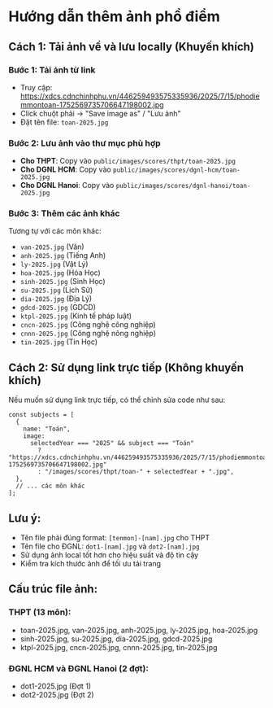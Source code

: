 # Hướng dẫn thêm ảnh phổ điểm

## Cách 1: Tải ảnh về và lưu locally (Khuyến khích)

### Bước 1: Tải ảnh từ link

- Truy cập: https://xdcs.cdnchinhphu.vn/446259493575335936/2025/7/15/phodiemmontoan-1752569735706647198002.jpg
- Click chuột phải → "Save image as" / "Lưu ảnh"
- Đặt tên file: `toan-2025.jpg`

### Bước 2: Lưu ảnh vào thư mục phù hợp

- **Cho THPT**: Copy vào `public/images/scores/thpt/toan-2025.jpg`
- **Cho DGNL HCM**: Copy vào `public/images/scores/dgnl-hcm/toan-2025.jpg`
- **Cho DGNL Hanoi**: Copy vào `public/images/scores/dgnl-hanoi/toan-2025.jpg`

### Bước 3: Thêm các ảnh khác

Tương tự với các môn khác:

- `van-2025.jpg` (Văn)
- `anh-2025.jpg` (Tiếng Anh)
- `ly-2025.jpg` (Vật Lý)
- `hoa-2025.jpg` (Hóa Học)
- `sinh-2025.jpg` (Sinh Học)
- `su-2025.jpg` (Lịch Sử)
- `dia-2025.jpg` (Địa Lý)
- `gdcd-2025.jpg` (GDCD)
- `ktpl-2025.jpg` (Kinh tế pháp luật)
- `cncn-2025.jpg` (Công nghệ công nghiệp)
- `cnnn-2025.jpg` (Công nghệ nông nghiệp)
- `tin-2025.jpg` (Tin Học)

## Cách 2: Sử dụng link trực tiếp (Không khuyến khích)

Nếu muốn sử dụng link trực tiếp, có thể chỉnh sửa code như sau:

```tsx
const subjects = [
  {
    name: "Toán",
    image:
      selectedYear === "2025" && subject === "Toán"
        ? "https://xdcs.cdnchinhphu.vn/446259493575335936/2025/7/15/phodiemmontoan-1752569735706647198002.jpg"
        : "/images/scores/thpt/toan-" + selectedYear + ".jpg",
  },
  // ... các môn khác
];
```

## Lưu ý:

- Tên file phải đúng format: `[tenmon]-[nam].jpg` cho THPT
- Tên file cho ĐGNL: `dot1-[nam].jpg` và `dot2-[nam].jpg`
- Sử dụng ảnh local tốt hơn cho hiệu suất và độ tin cậy
- Kiểm tra kích thước ảnh để tối ưu tải trang

## Cấu trúc file ảnh:

### THPT (13 môn):

- toan-2025.jpg, van-2025.jpg, anh-2025.jpg, ly-2025.jpg, hoa-2025.jpg
- sinh-2025.jpg, su-2025.jpg, dia-2025.jpg, gdcd-2025.jpg
- ktpl-2025.jpg, cncn-2025.jpg, cnnn-2025.jpg, tin-2025.jpg

### ĐGNL HCM và ĐGNL Hanoi (2 đợt):

- dot1-2025.jpg (Đợt 1)
- dot2-2025.jpg (Đợt 2)
